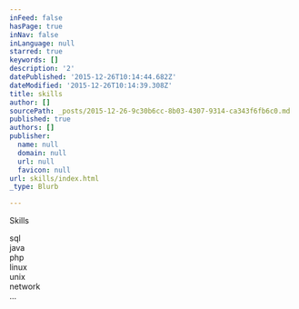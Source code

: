 ```yaml
---
inFeed: false
hasPage: true
inNav: false
inLanguage: null
starred: true
keywords: []
description: '2'
datePublished: '2015-12-26T10:14:44.682Z'
dateModified: '2015-12-26T10:14:39.308Z'
title: skills
author: []
sourcePath: _posts/2015-12-26-9c30b6cc-8b03-4307-9314-ca343f6fb6c0.md
published: true
authors: []
publisher:
  name: null
  domain: null
  url: null
  favicon: null
url: skills/index.html
_type: Blurb

---
```

Skills

sql  
java  
php  
linux  
unix  
network  
...